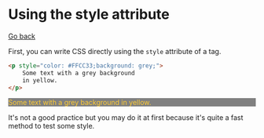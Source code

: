 # Using the style attribute

[Go back](..)

First, you can write CSS directly using the ``style``
attribute of a tag.

```html
<p style="color: #FFCC33;background: grey;">
    Some text with a grey background
    in yellow.
</p>
```

<p style="color: #FFCC33;background: grey;">
    Some text with a grey background
    in yellow.
</p>

It's not a good practice but you may do it at first
because it's quite a fast method to test some style.